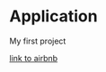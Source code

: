 # Application
My first project

[link to airbnb](https://www.airbnb.ru/?_set_bev_on_new_domain=1650724550_ZTE2YmVmNTJmMmEz)
